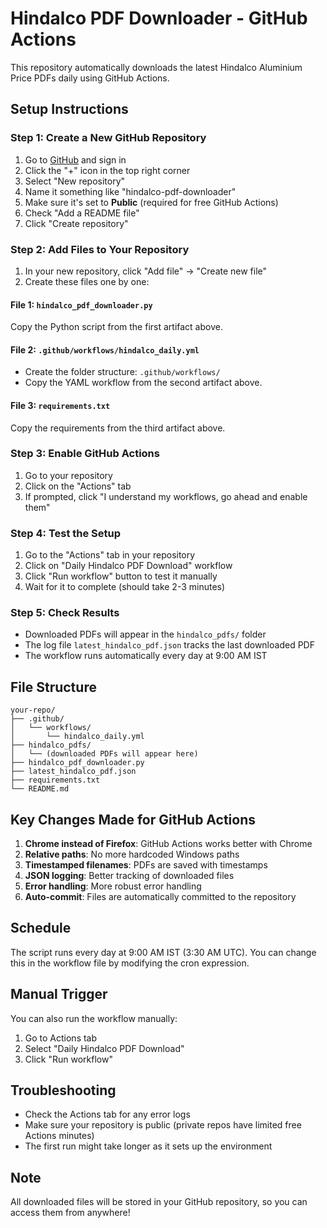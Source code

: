 # Hindalco PDF Downloader - GitHub Actions

This repository automatically downloads the latest Hindalco Aluminium Price PDFs daily using GitHub Actions.

## Setup Instructions

### Step 1: Create a New GitHub Repository
1. Go to [GitHub](https://github.com) and sign in
2. Click the "+" icon in the top right corner
3. Select "New repository"
4. Name it something like "hindalco-pdf-downloader"
5. Make sure it's set to **Public** (required for free GitHub Actions)
6. Check "Add a README file"
7. Click "Create repository"

### Step 2: Add Files to Your Repository
1. In your new repository, click "Add file" → "Create new file"
2. Create these files one by one:

#### File 1: `hindalco_pdf_downloader.py`
Copy the Python script from the first artifact above.

#### File 2: `.github/workflows/hindalco_daily.yml`
- Create the folder structure: `.github/workflows/`
- Copy the YAML workflow from the second artifact above.

#### File 3: `requirements.txt`
Copy the requirements from the third artifact above.

### Step 3: Enable GitHub Actions
1. Go to your repository
2. Click on the "Actions" tab
3. If prompted, click "I understand my workflows, go ahead and enable them"

### Step 4: Test the Setup
1. Go to the "Actions" tab in your repository
2. Click on "Daily Hindalco PDF Download" workflow
3. Click "Run workflow" button to test it manually
4. Wait for it to complete (should take 2-3 minutes)

### Step 5: Check Results
- Downloaded PDFs will appear in the `hindalco_pdfs/` folder
- The log file `latest_hindalco_pdf.json` tracks the last downloaded PDF
- The workflow runs automatically every day at 9:00 AM IST

## File Structure
```
your-repo/
├── .github/
│   └── workflows/
│       └── hindalco_daily.yml
├── hindalco_pdfs/
│   └── (downloaded PDFs will appear here)
├── hindalco_pdf_downloader.py
├── latest_hindalco_pdf.json
├── requirements.txt
└── README.md
```

## Key Changes Made for GitHub Actions

1. **Chrome instead of Firefox**: GitHub Actions works better with Chrome
2. **Relative paths**: No more hardcoded Windows paths
3. **Timestamped filenames**: PDFs are saved with timestamps
4. **JSON logging**: Better tracking of downloaded files
5. **Error handling**: More robust error handling
6. **Auto-commit**: Files are automatically committed to the repository

## Schedule
The script runs every day at 9:00 AM IST (3:30 AM UTC). You can change this in the workflow file by modifying the cron expression.

## Manual Trigger
You can also run the workflow manually:
1. Go to Actions tab
2. Select "Daily Hindalco PDF Download"
3. Click "Run workflow"

## Troubleshooting
- Check the Actions tab for any error logs
- Make sure your repository is public (private repos have limited free Actions minutes)
- The first run might take longer as it sets up the environment

## Note
All downloaded files will be stored in your GitHub repository, so you can access them from anywhere!
